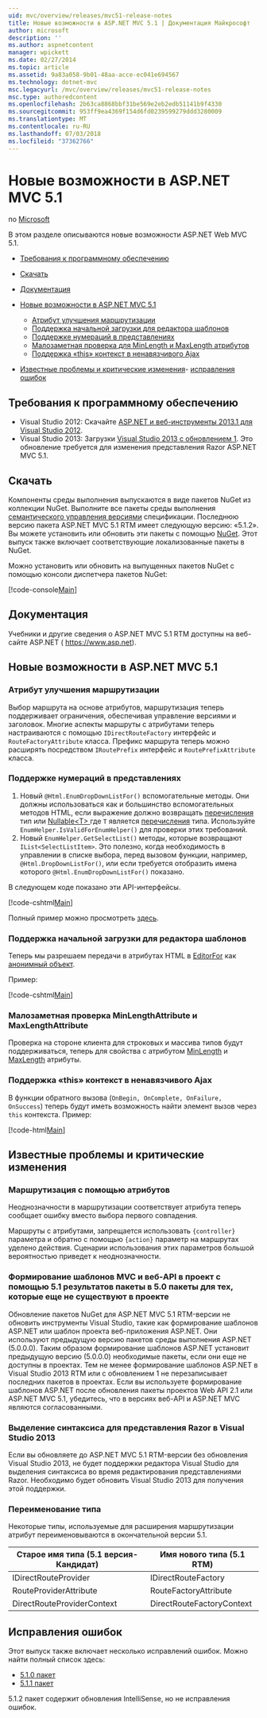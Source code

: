 ```yaml
---
uid: mvc/overview/releases/mvc51-release-notes
title: Новые возможности в ASP.NET MVC 5.1 | Документация Майкрософт
author: microsoft
description: ''
ms.author: aspnetcontent
manager: wpickett
ms.date: 02/27/2014
ms.topic: article
ms.assetid: 9a83a058-9b01-48aa-acce-ec041e694567
ms.technology: dotnet-mvc
msc.legacyurl: /mvc/overview/releases/mvc51-release-notes
msc.type: authoredcontent
ms.openlocfilehash: 2b63ca8868bbf31be569e2eb2edb51141b9f4330
ms.sourcegitcommit: 953ff9ea4369f154d6fd0239599279ddd3280009
ms.translationtype: MT
ms.contentlocale: ru-RU
ms.lasthandoff: 07/03/2018
ms.locfileid: "37362766"
---
```

<a name="whats-new-in-aspnet-mvc-51"></a>Новые возможности в ASP.NET MVC 5.1
====================
по [Microsoft](https://github.com/microsoft)

В этом разделе описываются новые возможности ASP.NET Web MVC 5.1.

- [Требования к программному обеспечению](#SoftwareRequirements)
- [Скачать](#download)
- [Документация](#documentation)
- [Новые возможности в ASP.NET MVC 5.1](#new-features)

    - [Атрибут улучшения маршрутизации](#AttributeRouting)
    - [Поддержка начальной загрузки для редактора шаблонов](#Bootstrap)
    - [Поддержке нумераций в представлениях](#Enum)
    - [Малозаметная проверка для MinLength и MaxLength атрибутов](#Unobtrusive)
    - [Поддержка «this» контекст в ненавязчивого Ajax](#thisContext)
- [Известные проблемы и критические изменения](#KnownBreakingChanges)- [исправления ошибок](#bug-fixes)

<a id="SoftwareRequirements"></a>
## <a name="software-requirements"></a>Требования к программному обеспечению

- Visual Studio 2012: Скачайте [ASP.NET и веб-инструменты 2013.1 для Visual Studio 2012](https://go.microsoft.com/fwlink/?LinkId=390062).
- Visual Studio 2013: Загрузки [Visual Studio 2013 с обновлением 1](https://go.microsoft.com/fwlink/?LinkId=390064). Это обновление требуется для изменения представления Razor ASP.NET MVC 5.1.

<a id="download"></a>
## <a name="download"></a>Скачать

Компоненты среды выполнения выпускаются в виде пакетов NuGet из коллекции NuGet. Выполните все пакеты среды выполнения [семантического управления версиями](http://semver.org/) спецификации. Последнюю версию пакета ASP.NET MVC 5.1 RTM имеет следующую версию: «5.1.2». Вы можете установить или обновить эти пакеты с помощью [NuGet](http://www.nuget.org/packages/Microsoft.AspNet.Mvc/). Этот выпуск также включает соответствующие локализованные пакеты в NuGet.

Можно установить или обновить на выпущенных пакетов NuGet с помощью консоли диспетчера пакетов NuGet:

[!code-console[Main](mvc51-release-notes/samples/sample1.cmd)]

<a id="documentation"></a>
## <a name="documentation"></a>Документация

Учебники и другие сведения о ASP.NET MVC 5.1 RTM доступны на веб-сайте ASP.NET ( https://www.asp.net). 

<a id="new-features"></a>
## <a name="new-features-in-aspnet-mvc-51"></a>Новые возможности в ASP.NET MVC 5.1

<a id="AttributeRouting"></a>

### <a name="attribute-routing-improvements"></a>Атрибут улучшения маршрутизации

 Выбор маршрута на основе атрибутов, маршрутизация теперь поддерживает ограничения, обеспечивая управление версиями и заголовок. Многие аспекты маршруты с атрибутами теперь настраиваются с помощью `IDirectRouteFactory` интерфейс и `RouteFactoryAttribute` класса. Префикс маршрута теперь можно расширять посредством `IRoutePrefix` интерфейс и `RoutePrefixAttribute` класса. 

<a id="Enum"></a>

### <a name="enum-support-in-views"></a>Поддержке нумераций в представлениях

1. Новый `@Html.EnumDropDownListFor()` вспомогательные методы. Они должны использоваться как и большинство вспомогательных методов HTML, если выражение должно возвращать [перечисления](https://msdn.microsoft.com/en-us/library/cc138362.aspx) тип или [Nullable&lt;T&gt; ](https://msdn.microsoft.com/en-us/library/2cf62fcy.aspx) где `T` является [перечисления](https://msdn.microsoft.com/en-us/library/cc138362.aspx) типа. Используйте `EnumHelper.IsValidForEnumHelper()` для проверки этих требований.
2. Новый `EnumHelper.GetSelectList()` методы, которые возвращают `IList<SelectListItem>`. Это полезно, когда необходимость в управлении в списке выбора, перед вызовом функции, например, `@Html.DropDownListFor()`, или если требуется отобразить имена которого `@Html.EnumDropDownListFor()` показано.

В следующем коде показано эти API-интерфейсы.

[!code-cshtml[Main](mvc51-release-notes/samples/sample2.cshtml)]

Полный пример можно просмотреть [здесь](https://aspnet.codeplex.com/SourceControl/latest#Samples/MVC/EnumSample/).

<a id="Bootstrap"></a>

### <a name="bootstrap-support-for-editor-templates"></a>Поддержка начальной загрузки для редактора шаблонов

Теперь мы разрешаем передачи в атрибутах HTML в [EditorFor](https://msdn.microsoft.com/en-us/library/system.web.mvc.html.editorextensions.editorfor(v=vs.100).aspx) как [анонимный объект](https://msdn.microsoft.com/en-us/library/bb397696.aspx).

Пример:

[!code-cshtml[Main](mvc51-release-notes/samples/sample3.cshtml)]

<a id="Unobtrusive"></a>

### <a name="unobtrusive-validation-for-minlengthattribute-and-maxlengthattribute"></a>Малозаметная проверка MinLengthAttribute и MaxLengthAttribute

Проверка на стороне клиента для строковых и массива типов будут поддерживаться, теперь для свойства с атрибутом [MinLength](https://msdn.microsoft.com/en-us/library/system.componentmodel.dataannotations.minlengthattribute(v=vs.110).aspx) и [MaxLength](https://msdn.microsoft.com/en-us/library/system.componentmodel.dataannotations.maxlengthattribute(v=vs.110).aspx) атрибуты.

<a id="thisContext"></a>

### <a name="supporting-the-this-context-in-unobtrusive-ajax"></a>Поддержка «this» контекст в ненавязчивого Ajax

В функции обратного вызова (`OnBegin, OnComplete, OnFailure, OnSuccess`) теперь будут иметь возможность найти элемент вызов через `this` контекста. Пример:

[!code-html[Main](mvc51-release-notes/samples/sample4.html)]

<a id="KnownBreakingChanges"></a>

## <a name="known-issues-and-breaking-changes"></a>Известные проблемы и критические изменения

### <a name="attribute-routing"></a>Маршрутизация с помощью атрибутов

Неоднозначности в маршрутизации соответствует атрибута теперь сообщает ошибку вместо выбора первого совпадения.

Маршруты с атрибутами, запрещается использовать `{controller}` параметра и обратно с помощью `{action}` параметр на маршрутах уделено действия. Сценарии использования этих параметров большой вероятностью приведет к неоднозначности. 

### <a name="scaffolding-mvcweb-api-into-a-project-with-51-packages-results-in-50-packages-for-ones-that-dont-already-exist-in-the-project"></a>Формирование шаблонов MVC и веб-API в проект с помощью 5.1 результатов пакеты в 5.0 пакеты для тех, которые еще не существуют в проекте

Обновление пакетов NuGet для ASP.NET MVC 5.1 RTM-версии не обновить инструменты Visual Studio, такие как формирование шаблонов ASP.NET или шаблон проекта веб-приложения ASP.NET. Они используют предыдущую версию пакетов среды выполнения ASP.NET (5.0.0.0). Таким образом формирование шаблонов ASP.NET установит предыдущую версию (5.0.0.0) необходимые пакеты, если они еще не доступны в проектах. Тем не менее формирование шаблонов ASP.NET в Visual Studio 2013 RTM или с обновлением 1 не перезаписывает последних пакетов в проектах. Если вы используете формирование шаблонов ASP.NET после обновления пакеты проектов Web API 2.1 или ASP.NET MVC 5.1, убедитесь, что в версиях веб-API и ASP.NET MVC являются согласованными. 

### <a name="syntax-highlighting-for-razor-views-in-visual-studio-2013"></a>Выделение синтаксиса для представления Razor в Visual Studio 2013

Если вы обновляете до ASP.NET MVC 5.1 RTM-версии без обновления Visual Studio 2013, не будет поддержки редактора Visual Studio для выделения синтаксиса во время редактирования представлениями Razor. Необходимо будет обновить Visual Studio 2013 для получения этой поддержки. 

### <a name="type-renames"></a>Переименование типа

Некоторые типы, используемые для расширения маршрутизации атрибут переименовываются в окончательной версии 5.1.

| **Старое имя типа (5.1 версия-Кандидат)** | **Имя нового типа (5.1 RTM)** |
| --- | --- |
| IDirectRouteProvider | IDirectRouteFactory |
| RouteProviderAttribute | RouteFactoryAttribute |
| DirectRouteProviderContext | DirectRouteFactoryContext |

<a id="bug-fixes"></a>
## <a name="bug-fixes"></a>Исправления ошибок

Этот выпуск также включает несколько исправлений ошибок. Можно найти полный список здесь:

- [5.1.0 пакет](https://aspnetwebstack.codeplex.com/workitem/list/advanced?keyword=&amp;status=Closed&amp;type=All&amp;priority=All&amp;release=v5.1%20Preview|v5.1%20RTM&amp;assignedTo=All&amp;component=MVC&amp;sortField=AssignedTo&amp;sortDirection=Ascending&amp;page=0&amp;reasonClosed=Fixed)
- [5.1.1 пакет](https://aspnetwebstack.codeplex.com/workitem/list/advanced?keyword=&amp;status=All&amp;type=All&amp;priority=All&amp;release=v5.1.1%20RTM&amp;assignedTo=All&amp;component=MVC&amp;sortField=AssignedTo&amp;sortDirection=Ascending&amp;page=0&amp;reasonClosed=Fixed)

5.1.2 пакет содержит обновления IntelliSense, но не исправления ошибок.
